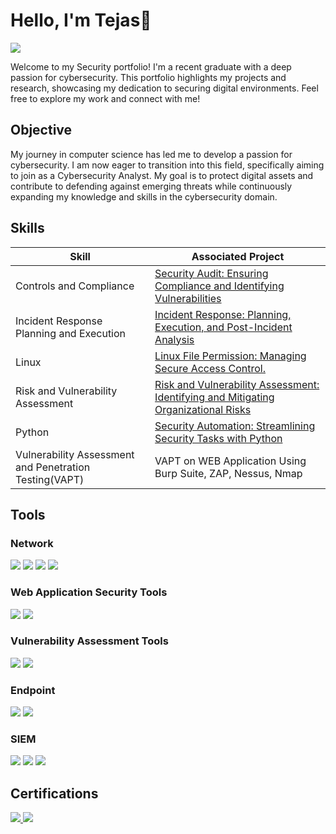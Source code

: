 # Hello, I'm Tejas👋
<a href="https://www.linkedin.com/in/tejas-wakodkar"><img src="https://img.shields.io/badge/-LinkedIn-0072b1?&style=for-the-badge&logo=linkedin&logoColor=white" /></a>

Welcome to my Security portfolio! I'm a recent graduate with a deep passion for cybersecurity. This portfolio highlights my projects and research, showcasing my dedication to securing digital environments. Feel free to explore my work and connect with me!

## Objective

My journey in computer science has led me to develop a passion for cybersecurity. I am now eager to transition into this field, specifically aiming to join as a Cybersecurity Analyst. My goal is to protect digital assets and contribute to defending against emerging threats while continuously expanding my knowledge and skills in the cybersecurity domain.

## Skills

| Skill                                         | Associated Project         |
|-----------------------------------------------|----------------------------|
| Controls and Compliance                       | <a href="https://github.com/iTejasW/Secutity_Audit">Security Audit: Ensuring Compliance and Identifying Vulnerabilities</a>|
| Incident Response Planning and Execution      | <a href="https://github.com/iTejasW/Incident-Respond.git">Incident Response: Planning, Execution, and Post-Incident Analysis</a>|
| Linux                                         | <a href="https://github.com/iTejasW/Linux-File-Permission.git">Linux File Permission: Managing Secure Access Control.</a>|
| Risk and Vulnerability Assessment             | <a href="https://github.com/iTejasW/Vulnerability-Assessment-.git">Risk and Vulnerability Assessment: Identifying and Mitigating Organizational Risks</a>|
| Python                                        | <a href="https://github.com/iTejasW/Automate-Security-Task.git">Security Automation: Streamlining Security Tasks with Python</a>|
| Vulnerability Assessment and Penetration Testing(VAPT)       | VAPT on WEB Application Using Burp Suite, ZAP, Nessus, Nmap|
## Tools

### Network
<div>
    <img src="https://img.shields.io/badge/-Wireshark-1679A7?&style=for-the-badge&logo=Wireshark&logoColor=white" />
    <img src="https://img.shields.io/badge/-Suricata-EF3B2D?&style=for-the-badge&logo=Suricata&logoColor=white" />
    <img src="https://img.shields.io/badge/-tcpdump-FF4500?style=for-the-badge&logo=tcpdump&logoColor=white" />
    <img src="https://img.shields.io/badge/-Nmap-800080?style=for-the-badge&logo=nmap&logoColor=white" />

</div>

### Web Application Security Tools
<div>
    <img src="https://img.shields.io/badge/-Burp%20Suite-FF5722?style=for-the-badge&logo=burp-suite&logoColor=white" />
    <img src="https://img.shields.io/badge/-OWASP%20ZAP-000000?style=for-the-badge&logo=owasp&logoColor=white" />

</div>

### Vulnerability Assessment Tools
<div>
    <img src="https://img.shields.io/badge/-Nessus-00A1E0?style=for-the-badge&logo=tenable&logoColor=white" />
    <img src="https://img.shields.io/badge/-OpenVAS-48A547?style=for-the-badge&logo=openvas&logoColor=white" />

</div>

### Endpoint
<div>
    <img src="https://img.shields.io/badge/-Microsoft_Defender_for_Endpoint-00A4EF?&style=for-the-badge&logo=Microsoft&logoColor=white" />
    <img src="https://img.shields.io/badge/-Velociraptor-4B275F?&style=for-the-badge&logo=Velociraptor&logoColor=white" />
</div>

### SIEM
<div>
    <img src="https://img.shields.io/badge/-Microsoft_Sentinel-0078D4?&style=for-the-badge&logo=Microsoft&logoColor=white" />
    <img src="https://img.shields.io/badge/-Splunk-000000?&style=for-the-badge&logo=Splunk&logoColor=white" />
    <img src="https://img.shields.io/badge/-Elastic-005571?&style=for-the-badge&logo=Elastic&logoColor=white" />
</div>

## Certifications
<div>
<a href="https://www.credly.com/badges/a9347269-ca7c-4dd4-9985-36e407d3fea4" target="_blank">
  <img src="https://img.shields.io/badge/-Google%20Cybersecurity-4285F4?style=for-the-badge&logo=Google&logoColor=white" />
</a>
<a href="https://drive.google.com/file/d/1TPPy2agyxzpJDxn_L0df9Yc4ExrqJrM7/view?usp=sharing" target="_blank">
  <img src="https://img.shields.io/badge/-Cisco%20Python%20Certification-003D6C?style=for-the-badge&logo=Python&logoColor=white" />
</a>



</div>

